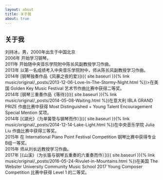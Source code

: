 ```yaml
---
layout: about
title: 关于我
about: true
---
```


## 关于我

刘持冰，男，2000年出生于中国北京   
2006年 开始学习钢琴。   
2011年 开始随中央音乐学院附中陈长风副教授学习作曲。   
2013年 以第一名成绩考入中央音乐学院附中，师从陈长风副教授学习作曲。   
2014年 [钢琴独奏作品《风暴之夜的爱》]({{ site.baseurl }}{% link music/original/_posts/2013-12-06-Love-In-The-Stormy-Night.html %})>在美国 Golden Key Music Festival 艺术节作曲比赛中获得二等奖。   
2014年 [钢琴三重奏作品《等待》]({{ site.baseurl }}{% link music/original/_posts/2014-05-08-Waiting.html %})在意大利 IBLA GRAND PRIZE 作曲比赛中获得 Most Distinguished + Young Talent Encouragement Special Mention 奖项。   
2014年 [《湖光》（为单簧管与钢琴而作）]({{ site.baseurl }}{% link music/original/_posts/2014-12-14-Lake-Light.html %})在中央音乐学院 Julia Liu 作曲比赛中获得三等奖。   
2015年 在 International Piano Point Festival Competition 钢琴比赛中获得专业B组一等奖。   
2015年 师从刘长远教授学习作曲。   
2017年 [《山溪》（为长笛与钢琴五重奏的六重奏而作）]({{ site.baseurl }}{% link music/original/_posts/2016-05-24-Rivulet-in-Mountains.html %})在美国 The Webster University Community Music School 2017 Young Composer Competition 比赛中获得 Level 1 的二等奖。
